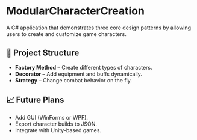 # ModularCharacterCreation

A C# application that demonstrates three core design patterns by allowing users to create and customize game characters.

## 🔧 Project Structure

- **Factory Method** – Create different types of characters.
- **Decorator** – Add equipment and buffs dynamically.
- **Strategy** – Change combat behavior on the fly.

## 📈 Future Plans

- Add GUI (WinForms or WPF).
- Export character builds to JSON.
- Integrate with Unity-based games.
